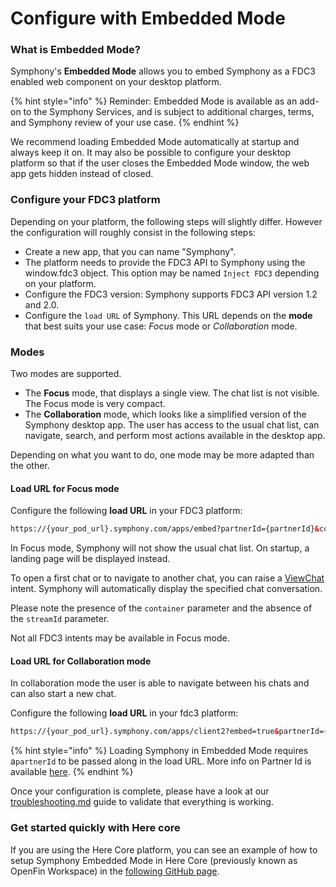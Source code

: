 # Configure with Embedded Mode

### **What is Embedded Mode?**

Symphony's **Embedded Mode** allows you to embed Symphony as a FDC3 enabled web component on your desktop platform.&#x20;

{% hint style="info" %}
Reminder: Embedded Mode is available as an add-on to the Symphony Services, and is subject to additional charges, terms, and Symphony review of your use case.&#x20;
{% endhint %}

We recommend loading Embedded Mode automatically at startup and always keep it on. It may also be possible to configure your desktop platform so that if the user closes the Embedded Mode window, the web app gets hidden instead of closed.

### Configure your FDC3 platform

Depending on your platform, the following steps will slightly differ. However the configuration will roughly consist in the following steps:

* Create a new app, that you can name "Symphony".
* The platform needs to provide the FDC3 API to Symphony using the window.fdc3 object. This option may be named `Inject FDC3` depending on your platform.
* Configure the FDC3 version:  Symphony supports FDC3 API version 1.2 and 2.0.&#x20;
* Configure the `load URL` of Symphony. This URL depends on the **mode** that best suits your use case: _Focus_ mode or _Collaboration_ mode.&#x20;

### Modes

Two modes are supported.

* The **Focus** mode, that displays a single view. The chat list is not visible. The Focus mode is very compact.
* The **Collaboration** mode, which looks like a simplified version of the Symphony desktop app. The user has access to the usual chat list, can navigate, search, and perform most actions available in the desktop app.

Depending on what you want to do, one mode may be more adapted than the other.

#### **Load URL for Focus mode**

Configure the following **load URL** in your FDC3 platform:

```html
https://{your_pod_url}.symphony.com/apps/embed?partnerId={partnerId}&container=true&mode=dark&condensed=true
```

In Focus mode, Symphony will not show the usual chat list. On startup, a landing page will be displayed instead.

To open a first chat or to navigate to another chat, you can raise a [ViewChat ](../fdc3-intents/#view-chat)intent. Symphony will automatically display the specified chat conversation.

Please note the presence of the `container` parameter and the absence of the `streamId` parameter.

Not all FDC3 intents may be available in Focus mode.

#### **Load URL for Collaboration mode**

In collaboration mode the user is able to navigate between his chats and can also start a new chat.&#x20;

Configure the following **load URL** in your fdc3 platform:

```html
https://{your_pod_url}.symphony.com/apps/client2?embed=true&partnerId={partnerId}&mode=dark&condensed=true
```

{% hint style="info" %}
Loading Symphony in Embedded Mode requires a`partnerId` to be passed along in the load URL. More info on Partner Id is available [here](../../embedded-mode/pricing-tiers.md#partner-id).
{% endhint %}

Once your configuration is complete, please have a look at our [troubleshooting.md](troubleshooting.md "mention") guide to validate that everything is working.

### Get started quickly with Here core

If you are using the Here Core platform, you can see an example of how to setup Symphony Embedded Mode in Here Core (previously known as OpenFin Workspace) in the [following GitHub page](https://github.com/built-on-openfin/contest-starter/blob/main/workspace/symphony/challenge-2023/README.md).
